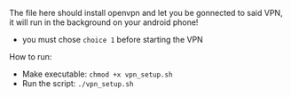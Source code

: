 The file here should install openvpn and let you be gonnected to said VPN, it will run in the background on your android phone!
* you must chose `choice 1` before starting the VPN

How to run:
* Make executable: `chmod +x vpn_setup.sh`
* Run the script: `./vpn_setup.sh`
